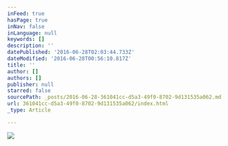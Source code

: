 ```yaml
---
inFeed: true
hasPage: true
inNav: false
inLanguage: null
keywords: []
description: ''
datePublished: '2016-06-28T02:03:44.733Z'
dateModified: '2016-06-28T00:56:10.817Z'
title: ''
author: []
authors: []
publisher: null
starred: false
sourcePath: _posts/2016-06-28-361041cc-d5a3-49f0-8702-9d131535a062.md
url: 361041cc-d5a3-49f0-8702-9d131535a062/index.html
_type: Article

---
```

![](https://the-grid-user-content.s3-us-west-2.amazonaws.com/f5cb91d4-d2e3-43e5-b00b-28b671e2e732.jpg)